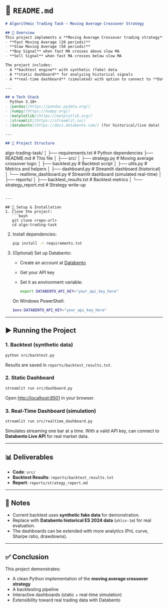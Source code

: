 # 📑 `README.md`

```markdown
# Algorithmic Trading Task – Moving Average Crossover Strategy

## 📌 Overview
This project implements a **Moving Average Crossover trading strategy** for E-mini S&P 500 futures:
- **Fast Moving Average (20 periods)**
- **Slow Moving Average (50 periods)**
- **Buy Signal** when fast MA crosses above slow MA
- **Sell Signal** when fast MA crosses below slow MA

The project includes:
- A **backtest engine** with synthetic (fake) data
- A **static dashboard** for analyzing historical signals
- A **real-time dashboard** (simulated) with option to connect to **Databento Live API**

---

## ⚙️ Tech Stack
- Python 3.10+
- [pandas](https://pandas.pydata.org/)  
- [numpy](https://numpy.org/)  
- [matplotlib](https://matplotlib.org/)  
- [streamlit](https://streamlit.io/)  
- [databento](https://docs.databento.com/) (for historical/live data)  

---

## 📂 Project Structure
```

algo-trading-task/
│
├── requirements.txt          # Python dependencies
├── README.md                 # This file
│
├── src/
│   ├── strategy.py            # Moving average crossover logic
│   ├── backtest.py            # Backtest script
│   ├── utils.py               # Metrics and helpers
│   ├── dashboard.py           # Streamlit dashboard (historical)
│   └── realtime\_dashboard.py  # Streamlit dashboard (simulated real-time)
│
├── reports/
│   ├── backtest\_results.txt   # Backtest metrics
│   └── strategy\_report.md     # Strategy write-up

````

---

## 🚀 Setup & Installation
1. Clone the project:
   ```bash
   git clone <repo-url>
   cd algo-trading-task
````

2. Install dependencies:

   ```bash
   pip install -r requirements.txt
   ```

3. (Optional) Set up Databento:

   * Create an account at [Databento](https://databento.com)
   * Get your API key
   * Set it as environment variable:

     ```bash
     export DATABENTO_API_KEY="your_api_key_here"
     ```

   On Windows PowerShell:

   ```powershell
   $env:DATABENTO_API_KEY="your_api_key_here"
   ```

---

## ▶️ Running the Project

### 1. Backtest (synthetic data)

```bash
python src/backtest.py
```

Results are saved in `reports/backtest_results.txt`.

### 2. Static Dashboard

```bash
streamlit run src/dashboard.py
```

Open [http://localhost:8501](http://localhost:8501) in your browser.

### 3. Real-Time Dashboard (simulation)

```bash
streamlit run src/realtime_dashboard.py
```

Simulates streaming one bar at a time.
With a valid API key, can connect to **Databento Live API** for real market data.

---

## 📊 Deliverables

* **Code**: `src/`
* **Backtest Results**: `reports/backtest_results.txt`
* **Report**: `reports/strategy_report.md`

---

## 📌 Notes

* Current backtest uses **synthetic fake data** for demonstration.
* Replace with **Databento historical ES 2024 data** (`ohlcv-1m`) for real evaluation.
* The dashboards can be extended with more analytics (PnL curve, Sharpe ratio, drawdowns).

---

## ✅ Conclusion

This project demonstrates:

* A clean Python implementation of the **moving average crossover strategy**
* A backtesting pipeline
* Interactive dashboards (static + real-time simulation)
* Extensibility toward real trading data with Databento

```
